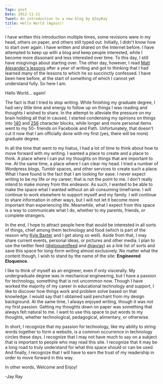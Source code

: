 ```yaml
---
Tags: post
Date: 2012-11-21
Tweet: An introduction to a new blog by @JayRay
title: Hello World (Again)!
---
```


I have written this introduction multiple times, some revisions were in my head, others on paper, and others still typed out. Initially, I didn't know how to start over again. I have written and shared on the Internet before. I have attempted to keep up with a blog and keep people interested, while I become more dissonant and less interested over time. To this day, I still have misgivings about starting over. The other day, however, I read <a href="http://one37.net/blog/12/11/2012/lessons-learned-after-one-year-of-writing" title="Lessons Learned After One Year of Writing - one37.net">Matt Alexander's lessons</a> after a year of writing and got to thinking that I had learned many of the lessons to which he so succinctly confessed. I have been here before, at the start of something of which I cannot yet understand fully. So here I am.

Hello World… again!

The fact is that I tried to stop writing. While finishing my graduate degree, I had very little time and energy to follow up on things I was reading and thoughts I wished to share. In the attempt to alleviate the pressure on my brain holding all that in caused, I started condensing my opinions on things into <a href="http://twitter.com/jayray" title="@JayRay Twitter">140</a> and <a href="http://jayray.tent.is" title="Tent.is Alpha">256</a> character blocks, while longer and more personal items went to my 50- friends on Facebook and Path. Unfortunately, that doesn't cut it now that I am officially done with my first (yes, there will be more) graduate degree.

In all the time that went to my hiatus, I had a lot of time to think about how to move forward with my writing. I wanted a place to create and a place to think. A place where I can put my thoughts on things that are important to me. At the same time, a place where I can clear my head. I tried a number of Wordpress blogs, Tumblr spaces, and other services to create such a place. What I have found is the fact that I am looking for ease. I never expect writing to be my life or my career; that is not the point to me. I don't really intend to make money from this endeavor. As such, I wanted to be able to make the space what I wanted without an all-consuming timeframe. I will continue to work elsewhere to support myself and my family. I will continue to share information in other ways, but I will not let it become more important than experiencing life. Meanwhile, what I expect from this space is a way to communicate what I do, whether to my parents, friends, or complete strangers.

In the end, I hope to attract people here that would be interested in all sorts of things, chief among them technology and food (which is part of the reason why <a href="http://tightwind.net" title="TightWind">Kyle Baxter</a> and I get along so well). Aside from that, I may share current events, personal ideas, or pictures and other media. I plan to use the twitter feed (<a href="http://twitter.com/eloquentfeed">@eloquentfeed</a> and <a href="http://twitter.com/jayray">@jayray</a>) as a link list of sorts and save this space for long-form writing almost exclusively. No matter what the content though, I wish to stand by the name of the site: <strong>Engineered Eloquence</strong>.

I like to think of myself as an engineer, even if only viscerally. My undergraduate degree was in mechanical engineering, but I have a passion for technology, something that is not uncommon now. Though I have worked the majority of my career in educational technology and support, I like to discover how things work and problem solve based on that knowledge. I would say that I obtained said penchant from my design background. At the same time, I always enjoyed writing, though it was not my first passion. Getting my thoughts down on paper was something that always felt natural to me. I want to use this space to put words to my thoughts, whether technological, pedagogical, alimentary, or otherwise.

In short, I recognize that my passion for technology, like my ability to string words together to form a website, is a common occurrence in technology circles these days. I recognize that I may not have much to say on a subject that is important to people who may read this site. I recognize that it may be a long road to truly understand for what this space should or can be used. And finally, I recognize that I will have to earn the trust of my readership in order to move forward in this way. 

In other words, Welcome and Enjoy!

-Jay Ray